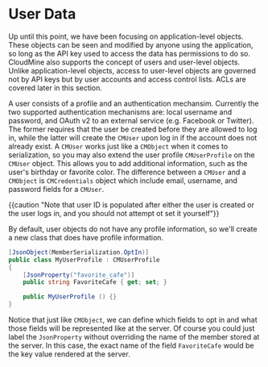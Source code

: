 # User Data

Up until this point, we have been focusing on application-level objects. These objects can be seen and modified by anyone using the application, so long as the API key used to access the data has permissions to do so. CloudMine also supports the concept of users and user-level objects. Unlike application-level objects, access to user-level objects are governed not by API keys but by user accounts and access control lists. ACLs are covered later in this section.

A user consists of a profile and an authentication mechansim. Currently the two supported authentication mechanisms are: local username and password, and OAuth v2 to an external service (e.g. Facebook or Twitter). The former requires that the user be created before they are allowed to log in, while the latter will create the `CMUser` upon log in if the account does not already exist. A `CMUser` works just like a `CMObject` when it comes to serialization, so you may also extend the user profile `CMUserProfile` on the `CMUser` object. This allows you to add additional information, such as the user's birthday or favorite color. The difference between a `CMUser` and a `CMObject` is `CMCredentials` object which include email, username, and password fields for a `CMUser`. 

{{caution "Note that user ID is populated after either the user is created or the user logs in, and you should not attempt ot set it yourself"}}

By default, user objects do not have any profile information, so we'll create a new class that does have profile information.

```csharp
[JsonObject(MemberSerialization.OptIn)]
public class MyUserProfile : CMUserProfile
{
	[JsonProperty("favorite_cafe")]
	public string FavoriteCafe { get; set; }

	public MyUserProfile () {}
}
```

Notice that just like `CMObject`, we can define which fields to opt in and what those fields will be represented like at the server. Of course you could just label the `JsonProperty` without overriding the name of the member stored at the server. In this case, the exact name of the field `FavoriteCafe` would be the key value rendered at the server.
